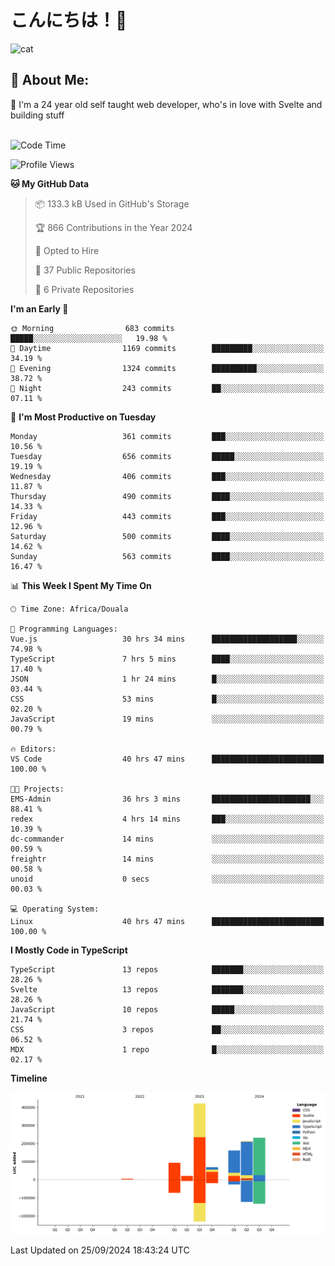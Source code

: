 

# こんにちは！🙂  
![cat](https://github.com/michaelnji/michaelnji/assets/73862378/606e99e9-2c18-4853-8722-991e4af8eae6)

## 💫 About Me:
🙂 I'm a 24 year old self taught web developer, who's in love with Svelte and building stuff <br><br>

<!--START_SECTION:waka-->
![Code Time](http://img.shields.io/badge/Code%20Time-1%2C031%20hrs%2059%20mins-blue)

![Profile Views](http://img.shields.io/badge/Profile%20Views-0-blue)

**🐱 My GitHub Data** 

> 📦 133.3 kB Used in GitHub's Storage 
 > 
> 🏆 866 Contributions in the Year 2024
 > 
> 💼 Opted to Hire
 > 
> 📜 37 Public Repositories 
 > 
> 🔑 6 Private Repositories 
 > 
**I'm an Early 🐤** 

```text
🌞 Morning                683 commits         █████░░░░░░░░░░░░░░░░░░░░   19.98 % 
🌆 Daytime                1169 commits        █████████░░░░░░░░░░░░░░░░   34.19 % 
🌃 Evening                1324 commits        ██████████░░░░░░░░░░░░░░░   38.72 % 
🌙 Night                  243 commits         ██░░░░░░░░░░░░░░░░░░░░░░░   07.11 % 
```
📅 **I'm Most Productive on Tuesday** 

```text
Monday                   361 commits         ███░░░░░░░░░░░░░░░░░░░░░░   10.56 % 
Tuesday                  656 commits         █████░░░░░░░░░░░░░░░░░░░░   19.19 % 
Wednesday                406 commits         ███░░░░░░░░░░░░░░░░░░░░░░   11.87 % 
Thursday                 490 commits         ████░░░░░░░░░░░░░░░░░░░░░   14.33 % 
Friday                   443 commits         ███░░░░░░░░░░░░░░░░░░░░░░   12.96 % 
Saturday                 500 commits         ████░░░░░░░░░░░░░░░░░░░░░   14.62 % 
Sunday                   563 commits         ████░░░░░░░░░░░░░░░░░░░░░   16.47 % 
```


📊 **This Week I Spent My Time On** 

```text
🕑︎ Time Zone: Africa/Douala

💬 Programming Languages: 
Vue.js                   30 hrs 34 mins      ███████████████████░░░░░░   74.98 % 
TypeScript               7 hrs 5 mins        ████░░░░░░░░░░░░░░░░░░░░░   17.40 % 
JSON                     1 hr 24 mins        █░░░░░░░░░░░░░░░░░░░░░░░░   03.44 % 
CSS                      53 mins             █░░░░░░░░░░░░░░░░░░░░░░░░   02.20 % 
JavaScript               19 mins             ░░░░░░░░░░░░░░░░░░░░░░░░░   00.79 % 

🔥 Editors: 
VS Code                  40 hrs 47 mins      █████████████████████████   100.00 % 

🐱‍💻 Projects: 
EMS-Admin                36 hrs 3 mins       ██████████████████████░░░   88.41 % 
redex                    4 hrs 14 mins       ███░░░░░░░░░░░░░░░░░░░░░░   10.39 % 
dc-commander             14 mins             ░░░░░░░░░░░░░░░░░░░░░░░░░   00.59 % 
freightr                 14 mins             ░░░░░░░░░░░░░░░░░░░░░░░░░   00.58 % 
unoid                    0 secs              ░░░░░░░░░░░░░░░░░░░░░░░░░   00.03 % 

💻 Operating System: 
Linux                    40 hrs 47 mins      █████████████████████████   100.00 % 
```

**I Mostly Code in TypeScript** 

```text
TypeScript               13 repos            ███████░░░░░░░░░░░░░░░░░░   28.26 % 
Svelte                   13 repos            ███████░░░░░░░░░░░░░░░░░░   28.26 % 
JavaScript               10 repos            █████░░░░░░░░░░░░░░░░░░░░   21.74 % 
CSS                      3 repos             ██░░░░░░░░░░░░░░░░░░░░░░░   06.52 % 
MDX                      1 repo              █░░░░░░░░░░░░░░░░░░░░░░░░   02.17 % 
```



**Timeline**

![Lines of Code chart](https://raw.githubusercontent.com/michaelnji/michaelnji/main/assets/bar_graph.png)


 Last Updated on 25/09/2024 18:43:24 UTC
<!--END_SECTION:waka-->
